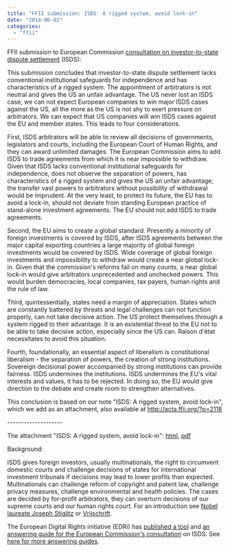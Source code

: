 ```yaml
---
title: "FFII submission: ISDS: A rigged system, avoid lock-in"
date: "2014-06-02"
categories: 
  - "ffii"
---
```


FFII submission to European Commission [consultation on investor-to-state dispute settlement](http://trade.ec.europa.eu/consultations/index.cfm?consul_id=179) (ISDS):

This submission concludes that investor-to-state dispute settlement lacks conventional institutional safeguards for independence and has characteristics of a rigged system. The appointment of arbitrators is not neutral and gives the US an unfair advantage. The US never lost an ISDS case, we can not expect European companies to win major ISDS cases against the US, all the more as the US is not shy to exert pressure on arbitrators. We can expect that US companies will win ISDS cases against the EU and member states. This leads to four considerations.

First, ISDS arbitrators will be able to review all decisions of governments, legislators and courts, including the European Court of Human Rights, and they can award unlimited damages. The European Commission aims to add ISDS to trade agreements from which it is near impossible to withdraw. Given that ISDS lacks conventional institutional safeguards for independence, does not observe the separation of powers, has characteristics of a rigged system and gives the US an unfair advantage, the transfer vast powers to arbitrators without possibility of withdrawal would be imprudent. At the very least, to protect its future, the EU has to avoid a lock-in, should not deviate from standing European practice of stand-alone investment agreements. The EU should not add ISDS to trade agreements.

Second, the EU aims to create a global standard. Presently a minority of foreign investments is covered by ISDS, after ISDS agreements between the major capital exporting countries a large majority of global foreign investments would be covered by ISDS. Wide coverage of global foreign investments and impossibility to withdraw would create a near global lock-in. Given that the commission's reforms fail on many counts, a near global lock-in would give arbitrators unprecedented and unchecked powers. This would burden democracies, local companies, tax payers, human rights and the rule of law.

Third, quintessentially, states need a margin of appreciation. States which are constantly battered by threats and legal challenges can not function properly, can not take decisive action. The US protect themselves through a system rigged to their advantage. It is an existential threat to the EU not to be able to take decisive action, especially since the US can. Raison d'état necessitates to avoid this situation.

Fourth, foundationally, an essential aspect of liberalism is constitutional liberalism - the separation of powers, the creation of strong institutions. Sovereign decisional power accompanied by strong institutions can provide fairness. ISDS undermines the institutions. ISDS undermines the EU's vital interests and values, it has to be rejected. In doing so, the EU would give direction to the debate and create room to strengthen alternatives.

This conclusion is based on our note "ISDS: A rigged system, avoid lock-in", which we add as an attachment, also available at http://acta.ffii.org/?p=2118

\--------------------

The attachment "ISDS: A rigged system, avoid lock-in": [html](http://people.ffii.org/~ante/ISDS/FFII-ISDS-2014-07-01.html), [pdf](http://people.ffii.org/~ante/ISDS/FFII-ISDS-2014-07-01.pdf)

Background:

ISDS gives foreign investors, usually multinationals, the right to circumvent domestic courts and challenge decisions of states for international investment tribunals if decisions may lead to lower profits than expected. Multinationals can challenge reform of copyright and patent law, challenge privacy measures, challenge environmental and health policies. The cases are decided by for-profit arbitrators, they can overturn decisions of our supreme courts and our human rights court. For an introduction see [Nobel laureate Joseph Stiglitz](http://www.project-syndicate.org/commentary/on-the-dangers-of-bilateral-investment-agreements-by-joseph-e--stiglitz) or [Vrijschrift](https://www.vrijschrift.org/serendipity/index.php?/archives/154-Investment-tribunals-above-supreme-courts.html).

The European Digital Rights initiative (EDRi) has [published a tool](http://www.edri.org/ISDS/) and [an answering guide for the European Commission's consultation](http://edri.org/ec-consultation-isds-answering-guide/) on ISDS. See [here for more answering guides](https://www.vrijschrift.org/serendipity/index.php?/archives/158-Answering-guides-for-EU-ISDS-consultation.html).
